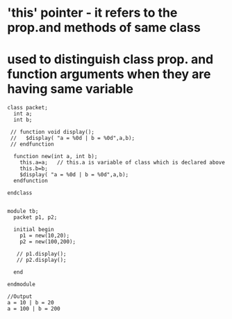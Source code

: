 # 'this' pointer - it refers to the prop.and methods of same class
# used to distinguish class prop. and function arguments when they are having same variable

```
class packet;
  int a;
  int b;
  
 // function void display();
 //   $display( "a = %0d | b = %0d",a,b);
 // endfunction
  
  function new(int a, int b);
    this.a=a;   // this.a is variable of class which is declared above
    this.b=b;
    $display( "a = %0d | b = %0d",a,b);
  endfunction
  
endclass


module tb;
  packet p1, p2;
  
  initial begin
    p1 = new(10,20);
    p2 = new(100,200);
    
   // p1.display();
   // p2.display();
    
  end
  
endmodule

//Output
a = 10 | b = 20
a = 100 | b = 200
```
